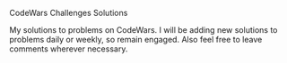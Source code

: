 CodeWars Challenges Solutions

My solutions to problems on CodeWars. I will be adding new solutions to problems daily or weekly, so remain engaged. Also feel free to leave comments wherever necessary.

